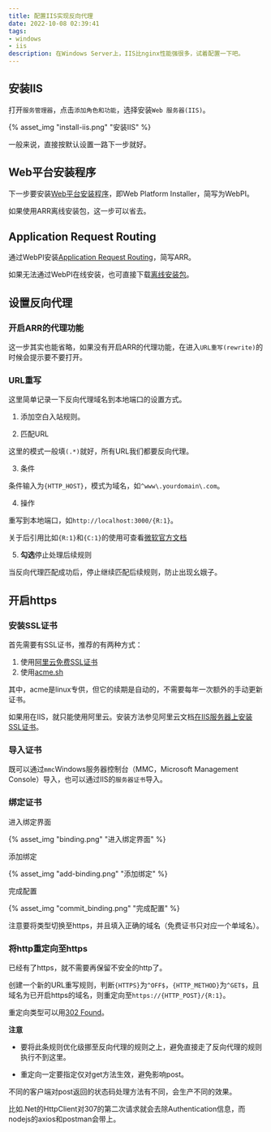 ```yaml
---
title: 配置IIS实现反向代理
date: 2022-10-08 02:39:41
tags:
- windows
- iis
description: 在Windows Server上，IIS比nginx性能强很多，试着配置一下吧。
---
```

## 安装IIS

打开`服务管理器`，点击`添加角色和功能`，选择安装`Web 服务器(IIS)`。

{% asset_img "install-iis.png" "安装IIS" %}

一般来说，直接按默认设置一路下一步就好。

## Web平台安装程序

下一步要安装[Web平台安装程序](https://www.microsoft.com/web/downloads/platform.aspx)，即Web Platform Installer，简写为WebPI。

如果使用ARR离线安装包，这一步可以省去。

## Application Request Routing

通过WebPI安装[Application Request Routing](https://www.iis.net/downloads/microsoft/application-request-routing)，简写ARR。

如果无法通过WebPI在线安装，也可直接下载[离线安装包](https://www.microsoft.com/web/handlers/webpi.ashx?command=getinstallerredirect&appid=ARRv3_0)。

## 设置反向代理

### 开启ARR的代理功能

这一步其实也能省略，如果没有开启ARR的代理功能，在进入`URL重写(rewrite)`的时候会提示要不要打开。

### URL重写

这里简单记录一下反向代理域名到本地端口的设置方式。

1. 添加空白入站规则。

2. 匹配URL

这里的模式一般填`(.*)`就好，所有URL我们都要反向代理。

3. 条件

条件输入为`{HTTP_HOST}`，模式为域名，如`^www\.yourdomain\.com`。

4. 操作

重写到本地端口，如`http://localhost:3000/{R:1}`。

关于后引用比如`{R:1}`和`{C:1}`的使用可查看[微软官方文档](https://learn.microsoft.com/en-us/iis/extensions/url-rewrite-module/url-rewrite-module-configuration-reference#using-back-references-in-rewrite-rules)

5. **勾选**停止处理后续规则

当反向代理匹配成功后，停止继续匹配后续规则，防止出现幺娥子。

## 开启https

### 安装SSL证书

首先需要有SSL证书，推荐的有两种方式：
1. 使用[阿里云免费SSL证书](https://help.aliyun.com/document_detail/156645.htm)
2. 使用[acme.sh](https://github.com/acmesh-official/acme.sh)

其中，acme是linux专供，但它的续期是自动的，不需要每年一次额外的手动更新证书。

如果用在IIS，就只能使用阿里云。安装方法参见阿里云文档[在IIS服务器上安装SSL证书](https://help.aliyun.com/document_detail/98729.html)。

### 导入证书

既可以通过`mmc`Windows服务器控制台（MMC，Microsoft Management Console）导入，也可以通过IIS的`服务器证书`导入。

### 绑定证书

进入绑定界面

{% asset_img "binding.png" "进入绑定界面" %}

添加绑定

{% asset_img "add-binding.png" "添加绑定" %}

完成配置

{% asset_img "commit_binding.png" "完成配置" %}

注意要将类型切换至https，并且填入正确的域名（免费证书只对应一个单域名）。

### 将http重定向至https

已经有了https，就不需要再保留不安全的http了。

创建一个新的URL重写规则，判断`{HTTPS}`为`^OFF$`，`{HTTP_METHOD}`为`^GET$`，且域名为已开启https的域名，则重定向至`https://{HTTP_POST}/{R:1}`。

重定向类型可以用[302 Found](https://developer.mozilla.org/en-US/docs/Web/HTTP/Status#redirection_messages)。

**注意**

- 要将此条规则优化级挪至反向代理的规则之上，避免直接走了反向代理的规则执行不到这里。

- 重定向一定要指定仅对get方法生效，避免影响post。

不同的客户端对post返回的状态码处理方法有不同，会生产不同的效果。

比如.Net的HttpClient对307的第二次请求就会去除Authentication信息，而nodejs的axios和postman会带上。
